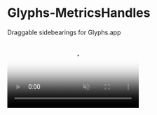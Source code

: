 # Glyphs-MetricsHandles

Draggable sidebearings for Glyphs.app

<video poster="https://raw.githubusercontent.com/LucasFonts/Glyphs-MetricsHandles/master/media/MetricsHandles.png" preload="auto" autoplay="true" loop="loop" muted="muted" volume="0"> 
    <source src="https://raw.githubusercontent.com/LucasFonts/Glyphs-MetricsHandles/master/media/MetricsHandles.webm" type='video/webm; codecs="vp9"'>
    <source src="https://raw.githubusercontent.com/LucasFonts/Glyphs-MetricsHandles/master/media/MetricsHandles.mp4" type='video/mp4; codecs="avc1.42E01E"'>
    <source src="https://raw.githubusercontent.com/LucasFonts/Glyphs-MetricsHandles/master/media/MetricsHandles.ogv" type='video/ogg; codecs="theora"'>
    <img src="https://raw.githubusercontent.com/LucasFonts/Glyphs-MetricsHandles/master/media/MetricsHandles.png">
</video>
